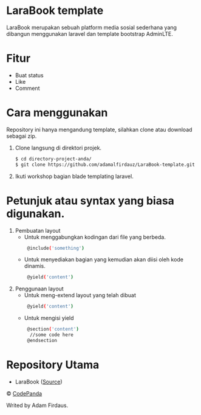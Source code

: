 # LaraBook template

LaraBook merupakan sebuah platform media sosial sederhana yang dibangun menggunakan laravel dan template bootstrap AdminLTE.

# Fitur

  - Buat status
  - Like
  - Comment

# Cara menggunakan
Repository ini hanya mengandung template, silahkan clone atau download sebagai zip.
1. Clone langsung di direktori projek.
    ```sh
    $ cd directory-project-anda/
    $ git clone https://github.com/adamalfirdauz/LaraBook-template.git
    ```
2. Ikuti workshop bagian blade templating laravel.

# Petunjuk atau syntax yang biasa digunakan.
1. Pembuatan layout
    - Untuk menggabungkan kodingan dari file yang berbeda.
        ```sh
         @include('something')
        ```
    - Untuk menyediakan bagian yang kemudian akan diisi oleh kode dinamis.
        ```sh
         @yield('content')
        ```
2. Penggunaan layout
    - Untuk meng-extend layout yang telah dibuat
        ```sh
         @yield('content')
        ```
    - Untuk mengisi yield
        ```sh
         @section('content')
          //some code here
         @endsection
        ```
# Repository Utama
- LaraBook ([Source](https://github.com/adamalfirdauz/LaraBook))


&copy; [CodePanda](https://codepanda.web.id)


Writed by Adam Firdaus.